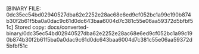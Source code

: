 [BINARY FILE: 0dc35ec54bd02940527dba62e2252e28ac68e6ed9cf052bc1a99c190b874b30f2b61f5ba0a0dac9c61d0dc643baa6004d7c381c55e06aa59372d5bfbf51c]
Stored copy: docs/converted-binary/0dc35ec54bd02940527dba62e2252e28ac68e6ed9cf052bc1a99c190b874b30f2b61f5ba0a0dac9c61d0dc643baa6004d7c381c55e06aa59372d5bfbf51c

